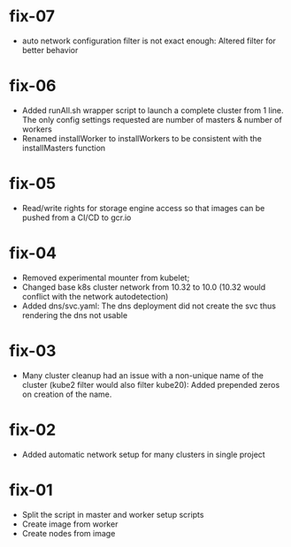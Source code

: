 # fix-07

- auto network configuration filter is not exact enough: Altered filter for better behavior

# fix-06

- Added runAll.sh wrapper script to launch a complete cluster from 1 line. The only config settings requested are number of masters & number of workers
- Renamed installWorker to installWorkers to be consistent with the installMasters function

# fix-05

- Read/write rights for storage engine access so that images can be pushed from a CI/CD to gcr.io

# fix-04

- Removed experimental mounter from kubelet;
- Changed base k8s cluster network from 10.32 to 10.0 (10.32 would conflict with the network autodetection)
- Added dns/svc.yaml: The dns deployment did not create the svc thus rendering the dns not usable

# fix-03

- Many cluster cleanup had an issue with a non-unique name of the cluster (kube2 filter would also filter kube20): Added prepended zeros on creation of the name.

# fix-02

- Added automatic network setup for many clusters in single project

# fix-01

- Split the script in master and worker setup scripts
- Create image from worker
- Create nodes from image
